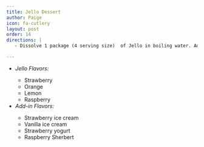 ```yaml
---
title: Jello Dessert
author: Paige
icon: fa-cutlery
layout: post
order: 14
directions: |
   - Dissolve 1 package (4 serving size)  of Jello in boiling water. Add 2 cups of the add-ins, beat with whisk until blended. Pour into dessert dishes and refrigerate. 

---
```


<ul>
	<li> <em> Jello Flavors: </em> </li>
	<ul>
		<li> Strawberry </li>
		<li> Orange </li>
		<li> Lemon </li>
		<li> Raspberry </li>
	</ul>
	<li> <em> Add-in Flavors: </em> </li>
	<ul>
		<li> Strawberry ice cream</li>
		<li> Vanilla ice cream</li>
		<li> Strawberry yogurt </li>
		<li> Raspberry Sherbert </li>
	</ul>
</ul>